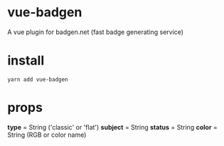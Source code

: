 # vue-badgen

A vue plugin for badgen.net (fast badge generating service)

# install

```
yarn add vue-badgen
```

# props

**type** = String ('classic' or 'flat')
**subject** = String
**status** = String
**color** = String (RGB or color name)